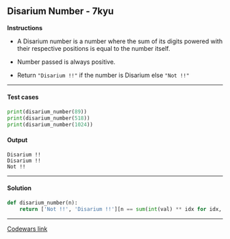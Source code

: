 ## Disarium Number - 7kyu

**Instructions**

- A Disarium number is a number where the sum of its digits powered with their respective positions is equal to the number itself.

- Number passed is always positive. 

- Return `"Disarium !!"` if the number is Disarium else `"Not !!"`

---

#### Test cases

```python
print(disarium_number(89))
print(disarium_number(518))
print(disarium_number(1024))
```

#### Output 
```
Disarium !!
Disarium !!
Not !!
```

---

#### Solution

```python
def disarium_number(n):
    return ['Not !!', 'Disarium !!'][n == sum(int(val) ** idx for idx, val in enumerate(str(n), 1))]
```

---

[Codewars link](https://www.codewars.com/kata/5a53a17bfd56cb9c14000003)
